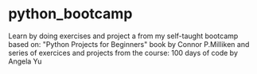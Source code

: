 # python_bootcamp
Learn by doing exercises and project a from my self-taught bootcamp based on: "Python Projects for Beginners" book by Connor P.Milliken  and series of exercices and projects from the course: 100 days of code by Angela Yu
